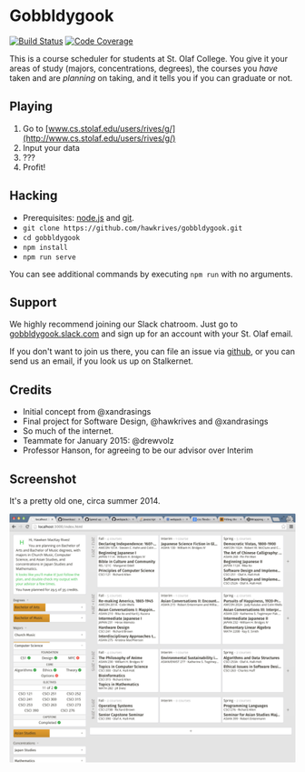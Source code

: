 # Gobbldygook

[![Build Status](https://travis-ci.org/hawkrives/gobbldygook.svg?branch=master)](https://travis-ci.org/hawkrives/gobbldygook)
[![Code Coverage](https://coveralls.io/repos/hawkrives/gobbldygook/badge.svg?branch=master&service=github)](https://coveralls.io/github/hawkrives/gobbldygook?branch=master)

This is a course scheduler for students at St. Olaf College. You give it your areas of study (majors, concentrations, degrees), the courses you *have* taken and are *planning* on taking, and it tells you if you can graduate or not.


## Playing

1. Go to [www.cs.stolaf.edu/users/rives/g/](http://www.cs.stolaf.edu/users/rives/g/)
2. Input your data
3. ???
4. Profit!


## Hacking
- Prerequisites: [node.js](https://nodejs.org) and [git](https://git-scm.com).
- `git clone https://github.com/hawkrives/gobbldygook.git`
- `cd gobbldygook`
- `npm install`
- `npm run serve`

You can see additional commands by executing `npm run` with no arguments.


## Support
We highly recommend joining our Slack chatroom. Just go to [gobbldygook.slack.com](https://gobbldygook.slack.com) and sign up for an account with your St. Olaf email.

If you don't want to join us there, you can file an issue via [github](https://github.com/hawkrives/gobbldygook/issues/), or you can send us an email, if you look us up on Stalkernet.


## Credits
- Initial concept from @xandrasings
- Final project for Software Design, @hawkrives and @xandrasings
- So much of the internet.
- Teammate for January 2015: @drewvolz
- Professor Hanson, for agreeing to be our advisor over Interim


## Screenshot
It's a pretty old one, circa summer 2014.

![Screenshot!](./screenshot.png)
